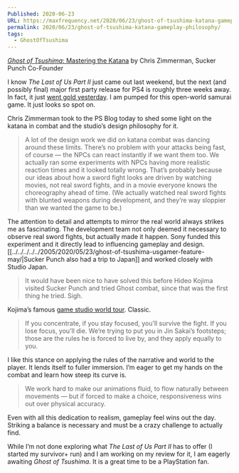 ```yaml
---
Published: 2020-06-23
URL: https://maxfrequency.net/2020/06/23/ghost-of-tsushima-katana-gameplay-philosophy/
permalink: 2020/06/23/ghost-of-tsushima-katana-gameplay-philosophy/
tags:
  - GhostOfTsushima
---
```

[*Ghost of Tsushima*: Mastering the Katana](https://blog.playstation.com/2020/06/23/ghost-of-tsushima-mastering-the-katana/) by Chris Zimmerman, Sucker Punch Co-Founder

I know *The Last of Us Part II* just came out last weekend, but the next (and possibly final) major first party release for PS4 is roughly three weeks away. In fact, it just [went gold yesterday](https://twitter.com/SuckerPunchProd/status/1275111330010169351). I am pumped for this open-world samurai game. It just looks so spot on.

Chris Zimmerman took to the PS Blog today to shed some light on the katana in combat and the studio’s design philosophy for it.

> A lot of the design work we did on katana combat was dancing around these limits. There’s no problem with your attacks being fast, of course — the NPCs can react instantly if we want them too. We actually ran some experiments with NPCs having more realistic reaction times and it looked totally wrong. That’s probably because our ideas about how a sword fight looks are driven by watching movies, not real sword fights, and in a movie everyone knows the choreography ahead of time. (We actually watched real sword fights with blunted weapons during development, and they’re way sloppier than we wanted the game to be.)

The attention to detail and attempts to mirror the real world always strikes me as fascinating. The development team not only deemed it necessary to observe real sword fights, but actually made it happen. Sony funded this experiment and it directly lead to influencing gameplay and design. [[../../../../../2005/2020/05/23/ghost-of-tsushima-usgamer-feature-may/|Sucker Punch also had a trip to Japan]] and worked closely with Studio Japan.

> It would have been nice to have solved this before Hideo Kojima visited Sucker Punch and tried Ghost combat, since that was the first thing he tried. Sigh.

Kojima’s famous [game studio world tour](https://twitter.com/HIDEO_KOJIMA_EN/status/689995616081018880). Classic.

> If you concentrate, if you stay focused, you’ll survive the fight. If you lose focus, you’ll die. We’re trying to put you in Jin Sakai’s footsteps; those are the rules he is forced to live by, and they apply equally to you.

I like this stance on applying the rules of the narrative and world to the player. It lends itself to fuller immersion. I’m eager to get my hands on the combat and learn how steep its curve is.

> We work hard to make our animations fluid, to flow naturally between movements — but if forced to make a choice, responsiveness wins out over physical accuracy.

Even with all this dedication to realism, gameplay feel wins out the day. Striking a balance is necessary and must be a crazy challenge to actually find.

While I’m not done exploring what *The Last of Us Part II* has to offer (I started my survivor+ run) and I am working on my review for it, I am eagerly awaiting *Ghost of Tsushima*. It is a great time to be a PlayStation fan.
